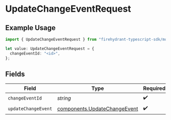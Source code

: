 # UpdateChangeEventRequest

## Example Usage

```typescript
import { UpdateChangeEventRequest } from "firehydrant-typescript-sdk/models/operations";

let value: UpdateChangeEventRequest = {
  changeEventId: "<id>",
};
```

## Fields

| Field                                                                        | Type                                                                         | Required                                                                     | Description                                                                  |
| ---------------------------------------------------------------------------- | ---------------------------------------------------------------------------- | ---------------------------------------------------------------------------- | ---------------------------------------------------------------------------- |
| `changeEventId`                                                              | *string*                                                                     | :heavy_check_mark:                                                           | N/A                                                                          |
| `updateChangeEvent`                                                          | [components.UpdateChangeEvent](../../models/components/updatechangeevent.md) | :heavy_check_mark:                                                           | N/A                                                                          |